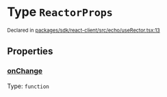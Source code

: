 # Type `ReactorProps`
<sub>Declared in [packages/sdk/react-client/src/echo/useRector.tsx:13](https://github.com/dxos/dxos/blob/main/packages/sdk/react-client/src/echo/useRector.tsx#L13)</sub>




## Properties
### [onChange](https://github.com/dxos/dxos/blob/main/packages/sdk/react-client/src/echo/useRector.tsx#L14)
Type: <code>function</code>